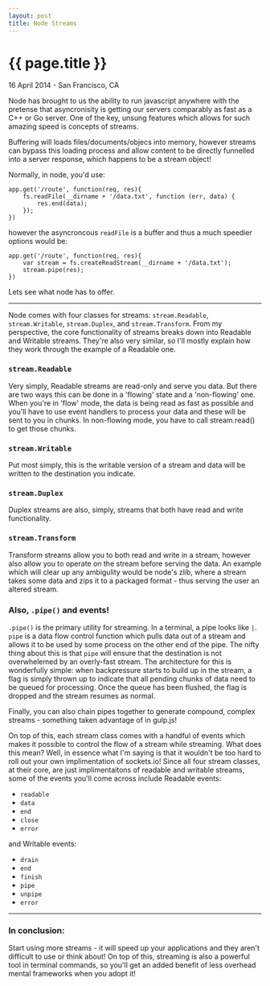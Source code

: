 ```yaml
---
layout: post
title: Node Streams
---
```


{{ page.title }}
================

<p class="meta">16 April 2014 - San Francisco, CA</p>

Node has brought to us the ability to run javascript anywhere with the pretense that asyncronisity is getting our servers comparably as fast as a C++ or Go server. One of the key, unsung features which allows for such amazing speed is concepts of streams.

Buffering will loads files/documents/objecs into memory, however streams can bypass this loading process and allow content to be directly funnelled into a server response, which happens to be a stream object!

Normally, in node, you'd use:


    app.get('/route', function(req, res){
        fs.readFile(__dirname + '/data.txt', function (err, data) {
            res.end(data);
        });
    })


however the asyncroncous `readFile` is a buffer and thus a much speedier options would be:


    app.get('/route', function(req, res){
        var stream = fs.createReadStream(__dirname + '/data.txt');
        stream.pipe(res);
    })

Lets see what node has to offer.

-----------

Node comes with four classes for streams: `stream.Readable`, `stream.Writable`, `stream.Duplex`, and `stream.Transform`. From my perspective, the core functionality of streams breaks down into Readable and Writable streams. They're also very similar, so I'll mostly explain how they work through the example of a Readable one.

### `stream.Readable`
Very simply, Readable streams are read-only and serve you data. But there are two ways this can be done in a 'flowing' state and a 'non-flowing' one. When you're in 'flow' mode, the data is being read as fast as possible and you'll have to use event handlers to process your data and these will be sent to you in chunks. In non-flowing mode, you have to call stream.read() to get those chunks.

### `stream.Writable`
Put most simply, this is the writable version of a stream and data will be written to the destination you indicate.

### `stream.Duplex`
Duplex streams are also, simply, streams that both have read and write functionality.

### `stream.Transform`
Transform streams allow you to both read and write in a stream, however also allow you to operate on the stream before serving the data. An example which will clear up any ambigulity would be node's zlib, where a stream takes some data and zips it to a packaged format - thus serving the user an altered stream.

### Also, `.pipe()` and events!
`.pipe()` is the primary utility for streaming. In a terminal, a pipe looks like `|`. `pipe` is a data flow control function which pulls data out of a stream and allows it to be used by some process on the other end of the pipe. The nifty thing about this is that `pipe` will ensure that the destination is not overwhelemed by an overly-fast stream. The architecture for this is wonderfully simple: when backpressure starts to build up in the stream, a flag is simply thrown up to indicate that all pending chunks of data need to be queued for processing. Once the queue has been flushed, the flag is dropped and the stream resumes as normal.

Finally, you can also chain pipes together to generate compound, complex streams - something taken advantage of in gulp.js!

On top of this, each stream class comes with a handful of events which makes it possible to control the flow of a stream while streaming. What does this mean? Well, in essence what I'm saying is that it wouldn't be too hard to roll out your own implimentation of sockets.io! Since all four stream classes, at their core, are just implimentaitons of readable and writable streams, some of the events you'll come across include Readable events:

+ `readable`
+ `data`
+ `end`
+ `close`
+ `error`

and Writable events:

+ `drain`
+ `end`
+ `finish`
+ `pipe`
+ `unpipe`
+ `error`

------------

### In conclusion:

Start using more streams - it will speed up your applications and they aren't difficult to use or think about! On top of this, streaming is also a powerful tool in terminal commands, so you'll get an added benefit of less overhead mental frameworks when you adopt it!
